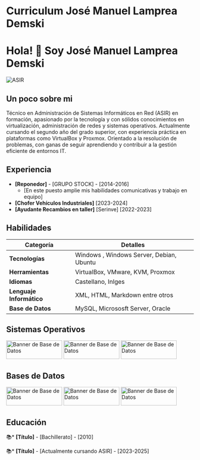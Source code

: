 # Curriculum José Manuel Lamprea Demski

# **Hola! 👋 Soy José Manuel Lamprea Demski**

![ASIR](https://www.cebanc.com/images/2021/02/25/fpb_informatica_comunicaciones.jpg)

## **Un poco sobre mi**

Técnico en Administración de Sistemas Informáticos en Red (ASIR) en formación, apasionado por la tecnología y con sólidos conocimientos en virtualización, administración de redes y sistemas operativos. Actualmente cursando el segundo año del grado superior, con experiencia práctica en plataformas como VirtualBox y Proxmox. Orientado a la resolución de problemas, con ganas de seguir aprendiendo y contribuir a la gestión eficiente de entornos IT.

## **Experiencia**

* **[Reponedor]** - [GRUPO STOCK] - [2014-2016]
    * [En este puesto amplie mis habilidades comunicativas y trabajo en equipo]
* **[Chofer Vehículos Industriales]** [2023-2024]
* **[Ayudante Recambios en taller]** [Serinve] [2022-2023]
   

## **Habilidades**

| **Categoría**                     | **Detalles**                                       |
|-----------------------------------|---------------------------------------------------|
| **Tecnologías**                   | Windows , Windows Server, Debian, Ubuntu          |
| **Herramientas**                  | VirtualBox, VMware, KVM, Proxmox                  |
| **Idiomas**                       | Castellano, Inlges                                |
| **Lenguaje Informático**          | XML, HTML, Markdown entre otros                   |
| **Base de Datos**                 | MySQL, Micrososft Server, Oracle                  |

## **Sistemas Operativos**

<img src="https://it-infrastructure.solutions/content/images/2022/04/WindowsBanner-1.png" alt="Banner de Base de Datos" width="150" height="50">
<img src="https://www.comoinstalarlinux.com/wp-content/uploads/debian-logo.jpg" alt="Banner de Base de Datos" width="150" height="50">
<img src="https://i0.wp.com/lrodrigo.tec.br/wp-content/uploads/2023/02/ubuntu-banner-2023c.png?fit=1000%2C352&ssl=1" alt="Banner de Base de Datos" width="150" height="50">

## **Bases de Datos**

<img src="https://datawookie.dev/img/headers/banner-mysql.png" alt="Banner de Base de Datos" width="150" height="50">
<img src="https://www.bisacorporation.com/sites/default/files/styles/portada_2000_/public/2019-05/oracle-banner.png?itok=lmoxg3Sj" alt="Banner de Base de Datos" width="150" height="50">
<img src="https://bonisql.com/wp-content/uploads/2020/11/banner3.jpg?w=1200" alt="Banner de Base de Datos" width="150" height="50">



## **Educación**

📚* **[Título]** - [Bachillerato] - [2010]

📚* **[Título]** - [Actualmente cursando ASIR] - [2023-2025]
